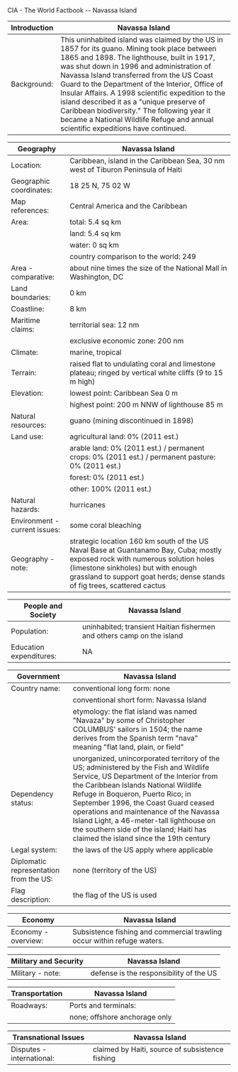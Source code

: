 CIA - The World Factbook -- Navassa Island

| Introduction | Navassa Island |
| --- | --- |
| Background: | This uninhabited island was claimed by the US in 1857 for its guano. Mining took place between 1865 and 1898. The lighthouse, built in 1917, was shut down in 1996 and administration of Navassa Island transferred from the US Coast Guard to the Department of the Interior, Office of Insular Affairs. A 1998 scientific expedition to the island described it as a "unique preserve of Caribbean biodiversity." The following year it became a National Wildlife Refuge and annual scientific expeditions have continued. |

| Geography | Navassa Island |
| --- | --- |
| Location: | Caribbean, island in the Caribbean Sea, 30 nm west of Tiburon Peninsula of Haiti |
| Geographic coordinates: | 18 25 N, 75 02 W |
| Map references: | Central America and the Caribbean |
| Area: | total: 5.4 sq km |
| | land: 5.4 sq km |
| | water: 0 sq km |
| | country comparison to the world: 249 |
| Area - comparative: | about nine times the size of the National Mall in Washington, DC |
| Land boundaries: | 0 km |
| Coastline: | 8 km |
| Maritime claims: | territorial sea: 12 nm |
| | exclusive economic zone: 200 nm |
| Climate: | marine, tropical |
| Terrain: | raised flat to undulating coral and limestone plateau; ringed by vertical white cliffs (9 to 15 m high) |
| Elevation: | lowest point: Caribbean Sea 0 m |
| | highest point: 200 m NNW of lighthouse 85 m |
| Natural resources: | guano (mining discontinued in 1898) |
| Land use: | agricultural land: 0% (2011 est.) |
| | arable land: 0% (2011 est.) / permanent crops: 0% (2011 est.) / permanent pasture: 0% (2011 est.) |
| | forest: 0% (2011 est.) |
| | other: 100% (2011 est.) |
| Natural hazards: | hurricanes |
| Environment - current issues: | some coral bleaching |
| Geography - note: | strategic location 160 km south of the US Naval Base at Guantanamo Bay, Cuba; mostly exposed rock with numerous solution holes (limestone sinkholes) but with enough grassland to support goat herds; dense stands of fig trees, scattered cactus |

| People and Society | Navassa Island |
| --- | --- |
| Population: | uninhabited; transient Haitian fishermen and others camp on the island |
| Education expenditures: | NA |

| Government | Navassa Island |
| --- | --- |
| Country name: | conventional long form: none |
| | conventional short form: Navassa Island |
| | etymology: the flat island was named "Navaza" by some of Christopher COLUMBUS' sailors in 1504; the name derives from the Spanish term "nava" meaning "flat land, plain, or field" |
| Dependency status: | unorganized, unincorporated territory of the US; administered by the Fish and Wildlife Service, US Department of the Interior from the Caribbean Islands National Wildlife Refuge in Boqueron, Puerto Rico; in September 1996, the Coast Guard ceased operations and maintenance of the Navassa Island Light, a 46-meter-tall lighthouse on the southern side of the island; Haiti has claimed the island since the 19th century |
| Legal system: | the laws of the US apply where applicable |
| Diplomatic representation from the US: | none (territory of the US) |
| Flag description: | the flag of the US is used |

| Economy | Navassa Island |
| --- | --- |
| Economy - overview: | Subsistence fishing and commercial trawling occur within refuge waters. |

| Military and Security | Navassa Island |
| --- | --- |
| Military - note: | defense is the responsibility of the US |

| Transportation | Navassa Island |
| --- | --- |
| Roadways: | Ports and terminals: |
| | none; offshore anchorage only |

| Transnational Issues | Navassa Island |
| --- | --- |
| Disputes - international: | claimed by Haiti, source of subsistence fishing |
